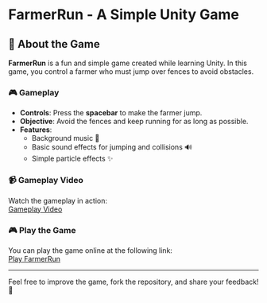 # FarmerRun - A Simple Unity Game  

## 🏃 About the Game  
**FarmerRun** is a fun and simple game created while learning Unity. In this game, you control a farmer who must jump over fences to avoid obstacles.  

### 🎮 Gameplay  
- **Controls**: Press the **spacebar** to make the farmer jump.  
- **Objective**: Avoid the fences and keep running for as long as possible.  
- **Features**:  
  - Background music 🎵  
  - Basic sound effects for jumping and collisions 🔊  
  - Simple particle effects ✨  

### 📹 Gameplay Video  
Watch the gameplay in action:  
[Gameplay Video](https://github.com/user-attachments/assets/a8a19b45-fcda-4b28-ac88-5ad4b2207bee)  

### 🎮 Play the Game  
You can play the game online at the following link:  
[Play FarmerRun](https://play.unity.com/en/games/904ba278-7183-441f-9df5-134d01c8fb34/framer-run-to-infinity)  

---  

Feel free to improve the game, fork the repository, and share your feedback! 🚀  
